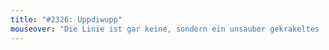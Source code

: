 ```yaml
---
title: "#2326: Uppdiwupp"
mouseover: "Die Linie ist gar keine, sondern ein unsauber gekrakeltes 'achsinn'."
---
```


